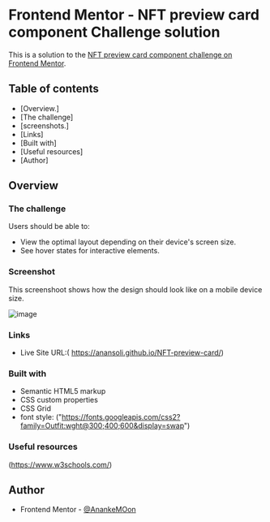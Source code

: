 # Frontend Mentor - NFT preview card component Challenge solution #

This is a solution to the [NFT preview card component challenge on Frontend Mentor](https://www.frontendmentor.io/challenges/nft-preview-card-component-SbdUL_w0U).

## Table of contents

- [Overview.]
- [The challenge]
- [screenshots.]
- [Links]
- [Built with]
- [Useful resources]
- [Author]


## Overview

### The challenge

Users should be able to:
- View the optimal layout depending on their device's screen size.
- See hover states for interactive elements.

### Screenshot
This screenshoot shows how the design should look like on a mobile device size.

![image](https://user-images.githubusercontent.com/86473646/146690654-41893558-d36c-4dc9-8823-34b4cbcf7975.png)


### Links
- Live Site URL:( https://anansoli.github.io/NFT-preview-card/)


### Built with

- Semantic HTML5 markup
- CSS custom properties
- CSS Grid
- font style: ("https://fonts.googleapis.com/css2?family=Outfit:wght@300;400;600&display=swap") 


### Useful resources
(https://www.w3schools.com/)

## Author
- Frontend Mentor - [@AnankeMOon](https://www.frontendmentor.io/profile/AnanSoli)

